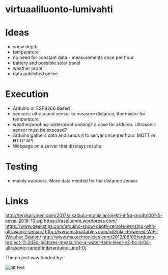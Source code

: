 # virtuaaliluonto-lumivahti

# Ideas
- snow depth
- temperature
- no need for constant data - measurements once per hour
- battery and possible solar panel
- weather proof
- data published online


# Execution
- Arduino or ESP8266 based
- sensors: ultrasound sensor to measure distance, thermistor for temperature
- weatherproofing: waterproof coating? a case for arduino. Ultrasonic sensor must be exposed?
- Arduino gathers data and sends it to server once per hour. MQTT or HTTP API
- Webpage on a server that displays results

# Testing
- mainly outdoors. More data needed for the distance sensor.

# Links
http://terokarvinen.com/2017/aikataulu-monialaprojekti-infra-pro4tn001-5-kevat-2018-10-op
https://raspluonto.wordpress.com/
https://www.geekstips.com/arduino-snow-depth-remote-sensing-with-ultrasonic-sensor/
http://www.instructables.com/id/Solar-Powered-WiFi-Weather-Station/
http://www.makechronicles.com/2012/06/09/arduino-project-11-2d3d-pictures-measuring-a-water-tank-level-v2-hc-sr04-ultrasonic-rangefinderarduino-uno1-0/

The project was funded by:

![alt text](https://github.com/Spodah/virtuaaliluonto-lumivahti/blob/master/EU%20logo/maaseuturahastoEU.jpg")
